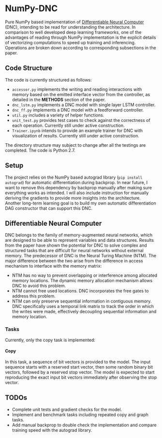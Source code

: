 # NumPy-DNC

Pure NumPy based implementation of [Differentiable Neural Computer](https://www.nature.com/articles/nature20101) (DNC), intending to be read for understanding the architecture. In comparison to well developed deep learning frameworks, one of the advantages of reading through NumPy implementation is the explicit details of vectorizing computations to speed up training and inferencing. Operations are broken down according to corresponding subsections in the paper. 

## Code Structure

The code is currently structured as follows:

* `accessor.py` implements the writing and reading interactions with memory based on the emitted interface vector from the controller, as detailed in the **METHODS** section of the paper.
* `dnc_lstm.py` implements a DNC model with single layer LSTM controller.
* `dnc_ff.py` implements a DNC model with a feedforward controller.
* `util.py` includes a variety of helper functions.
* `unit_test.py` provides test cases to check against the correctness of each operation. Currently still under active construction.
*  `Trainer.ipynb` intends to provide an example trainer for DNC with visualization of results. Currently still under active construction.

The directory structure may subject to change after all the testings are completed. The code is Python 2.7.

## Setup

The project relies on the NumPy based autograd library (`pip install autograd`) for automatic differentiation during backprop.  In near future, I want to remove this dependency by backprop manually after making sure everything works as intended. I will also include instruction for manually deriving the gradients to provide more insights into the architecture.
Another long-term learning goal is to build my own automatic differentiation DAG constructor that can support this DNC.

## Differentiable Neural Computer
DNC belongs to the family of memory-augmented neural networks, which are designed to be able to represent variables and data structures. Results from the paper have shown the potential for DNC to solve complex and structured tasks that are difficult for neural networks without external memory. The predecessor of DNC is the Neural Turing Machine (NTM). The major difference between the two arise from the difference in access mechanism to interface with the memory matrix:
* NTM has no way to prevent overlapping or interference among allocated memory locations. The dynamic memory allocation mechanism allows DNC to avoid this problem.
* NTM cannot free used locations. DNC incorporates the free gates to address this problem.
* NTM can only preserve sequential information in contiguous memory. DNC specifically uses a temporal link matrix to track the order in which the writes were made, effectively decoupling sequential information and memory location.

### Tasks

Currently, only the copy task is implemented:

#### Copy

In this task,  a sequence of bit vectors is provided to the model. The input sequence starts with a reserved start vector, then some random binary bit vectors, followed by a reserved stop vector. The model is expected to start reproducing the exact input bit vectors immediately after observing the stop vector.

## TODOs
* Complete unit tests and gradient checks for the model.
* Implement and benchmark tasks including repeated copy and graph tasks.
* Add manual backprop to double check the implementation and compare training speed with the autograd library.
